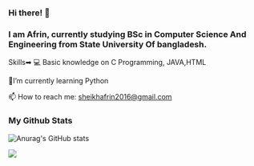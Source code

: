 ### Hi there! 👋

### I am Afrin, currently studying BSc in Computer Science And Engineering from State University Of bangladesh.


 Skills➡ 💻 Basic knowledge on C Programming, JAVA,HTML

 🌱I’m currently learning Python
 
 📫 How to reach me: sheikhafrin2016@gmail.com

### My Github Stats

![Anurag's GitHub stats](https://github-readme-stats.vercel.app/api?username=SheikhAfrin&theme=dark&show_icons=true)

![](https://komarev.com/ghpvc/?SheikhAfrin=your-github-username&color=green)
